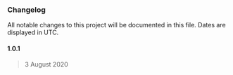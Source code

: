 ### Changelog

All notable changes to this project will be documented in this file. Dates are displayed in UTC.

#### 1.0.1

> 3 August 2020
